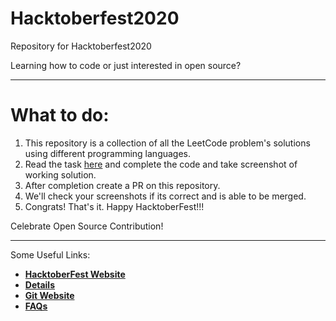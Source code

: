 # Hacktoberfest2020
Repository for Hacktoberfest2020

Learning how to code or just interested in open source?

-----------------------------------------------------------------------------

What to do:
==============

1. This repository is a collection of all the LeetCode problem's solutions using different programming languages.
2. Read the task [here](https://leetcode.com/problemset/all/) and complete the code and take screenshot of working solution.
3. After completion create a PR on this repository.
4. We'll check your screenshots if its correct and is able to be merged.
5. Congrats! That's it. Happy HacktoberFest!!!

Celebrate Open Source Contribution!

-----------------------------------------------------------------------------

Some Useful Links:

* [**HacktoberFest Website**](https://hacktoberfest.digitalocean.com)
* [**Details**](https://hacktoberfest.digitalocean.com/details)
* [**Git Website**](https://git-scm.com/)
* [**FAQs**](https://hacktoberfest.digitalocean.com/faq)
